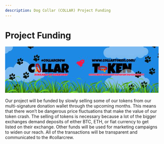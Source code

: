 ```yaml
---
description: Dog Collar (COLLAR) Project Funding
---
```


# Project Funding

![](../../.gitbook/assets/reddit_profile_banner_template_8.jpg)

Our project will be funded by slowly selling some of our tokens from our multi-signature donation wallet through the upcoming months. This means that there won’t be dangerous price fluctuations that make the value of our token crash. The selling of tokens is necessary because a lot of the bigger exchanges demand deposits of either BTC, ETH, or fiat currency to get listed on their exchange. Other funds will be used for marketing campaigns to widen our reach. All of the transactions will be transparent and communicated to the \#collarcrew.

